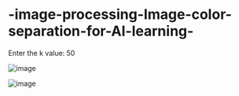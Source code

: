 # -image-processing-Image-color-separation-for-AI-learning-
Enter the k value: 50

![image](https://user-images.githubusercontent.com/85166660/233858258-1d974243-d614-458a-840b-1fdc9071a160.png)

![image](https://user-images.githubusercontent.com/85166660/233837091-aee31405-ccbb-4c61-b1f8-456e63180c51.png)
